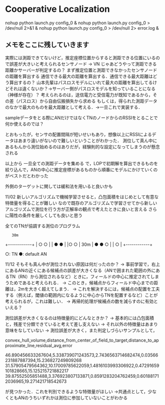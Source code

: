 # Cooperative Localization
nohup python launch.py config_0 &
nohup python launch.py config_0 > /dev/null 2>&1 &
nohup python launch.py config_0 > /dev/null 2> error.log &
## メモをここに残していきます
実際には測距できてないけど，推定座標位置からすると測距できる位置にいるので誤差が大きいと考えられるセンサノード -> VN
じゃあどうやって測距できる距離かサーバーが判定するの？
まず推定位置と測距できなかったセンサノードの距離を算出する
通信できる最大の距離を算出する．通信できる最大距離はどう算出するの？
山本先輩はパスロスモデルにいれて最大の距離を算出してるけどそれは違くないか？->サーバー側がパスロスモデルを知っていることになる（神様が存在）？
考えられるのは，送信電力と受信電力が既知であるから，その差（パスロス）から自由伝搬損失から求める
もしくは，得られた測距データのなかで最大のものを最大距離として考える．->一旦これで実装する．

sampleデータをとる際にANだけではなくTNのノードからのRSSIをとることで何か使えるのでは？

とおもったが，センサの配置間隔が短いせいもあり，想像以上にRSSIによるデータはあまり違いがないので難しいということがわかった．
測位して真ん中にあるもんから測位始めるのはありだが，経験則的な設定になってしまうのが懸念される

以上から
一旦全ての測距データを集める
で，LOPで初期解を算出できるものを絞り込んで，ANの中心に推定座標があるものから順番にモデルにかけていくのがベストだとわかった

外側のターゲットに関しては緩和法を用いると良いかも

11/02
新しいアルゴリズムで機械学習させると，凸包面積をはじめとして有意な特徴量を得ることが難しい
なので既存のアルゴリズムで学習させてから新しいアルゴリズムで測位を行う方が正解率の観点で考えたときに良いと言える
さらに陽性の条件を厳しくしても良いと思う


全てのTNが協調する測位のプログラム

       30m
 +------------+
 |  ○    ○    |
 |   ●    ●   |
 |○    ○      | 30m
 |   ●    ● ○ |
 |        ○   |
 +------------+
 
 ○: TN
 ●: default AN 

11/12
そもそも真ん中が測位されない原因は何だったのか？
-> 事前学習で，右上にあるANの近くにある候補点の誤差が大きくなる（ANで囲まれた範囲の外にあるTN（RN）から測位されるなど）ときに，フィールドの中心に推定されてしまうためであると考えられる．
-> このとき，候補点からフィールド中心までの距離は，2mを大きく超えてしまう．
-> これを解決するには，候補点の配置を工夫する（例えば，閾値の範囲内になるように中心からTNを配置するなど）ことが考えられるが，これは難しい．
-> 再帰的処理が候補点の数を減らすのに有効といえる？


測位誤差が大きくなるのは特徴量的にどんなときか？
-> 基本的には凸包面積と，残差で分類できていると考えて差し支えない
-> それ以外の特徴量はあまり意味をなしていない
-> 測位誤差が大きく，また判定しづらいサンプルとして，

convex_hull_volume,distance_from_center_of_field_to_target,distance_to_approximate_line,residual_avg,error

46.890456633267604,5.338739071243573,2.7436563714682474,0.03566231887887394,15.236827249809268
31.57905479564362,10.17009785622059,1.4816103993306922,0.47291659101828665,15.125215721882217
39.87552505851488,3.376923807133871,0.8591283204762459,0.601881712036965,19.271421718542673

が見つかった．これを判別できるような特徴量がほしい
->共通点として，少なくともANのうちいずれかは測位に参加していないことがわかる
